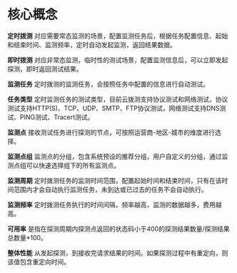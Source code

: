 # 核心概念
**定时拨测**
对应需要常态监测的场景，配置监测任务后，根据任务配置信息、起始和结束时间、监测频率，定时自动发起监测，返回结果数据。

**即时拨测**
对应非常态监测，临时性的测试场景，配置监测信息后，可以立即发起探测，即时返回测试结果。

**监测任务**
定时拨测的监测任务，会按照任务中配置的信息进行自动测试。

**任务类型**
定时监测任务的测试类型，目前云拨测支持协议测试和网络测试，协议测试支持HTTP(S)、TCP、UDP、SMTP、FTP协议测试，网络测试支持DNS测试、PING测试、Tracert测试。

**监测点**
接收测试任务进行探测的节点，可按照运营商-地区-城市的维度进行选择。

**监测点组**
监测点的分组，包含系统预设的推荐分组，用户自定义的分组，通过监测点组可以快速选择组下的所有监测点。

**监测周期**
定时拨测任务的监测时间范围，配置起始时间和结束时间，只有在该时间范围内才会自动执行监测任务，未到达或已过去的任务不会自动执行。

**监测频率**
定时拨测任务执行的时间间隔，频率越高，监测的数据越多，费用越高。

**可用率**
是指在探测周期内探测点返回的状态码小于400的探测结果数量/探测结果总数量*100。

**整体性能**
从发起探测，到接收完请求结果的时间。如果探测过程中有重定向，则该值包含重定向时间。